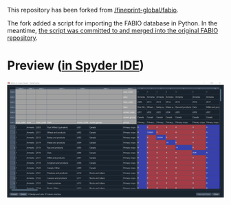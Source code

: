 This repository has been forked from [/fineprint-global/fabio](https://github.com/fineprint-global/fabio).

The fork added a script for importing the FABIO database in Python. In the meantime, [the script was committed to and merged into the original FABIO repository](https://github.com/fineprint-global/fabio/tree/master/python-import).

# Preview ([in Spyder IDE](https://spyder-ide.org/))
![FABIO_Z_mass_head](/python-import/preview.png)